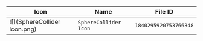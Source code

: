 | Icon | Name | File ID |
| ---  | ---  | ---     |
| ![](SphereCollider Icon.png) | `SphereCollider Icon` | `1840295920753766348` |
